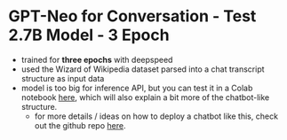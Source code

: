 # GPT-Neo for Conversation - Test 2.7B Model - 3 Epoch

- trained for **three epochs** with deepspeed
- used the Wizard of Wikipedia dataset parsed into a chat transcript structure as input  data 
- model is too big for inference API, but you can test it in a Colab notebook [here](https://colab.research.google.com/gist/pszemraj/bd9792333bb41933ee747fd005023b67/gpt-neo-for-conversation-test-2-7b-model-3-epoch.ipynb), which will also explain a bit more of the chatbot-like structure.
  - for more details / ideas on how to deploy a chatbot like this, check out the github repo [here](https://github.com/pszemraj/ai-msgbot).